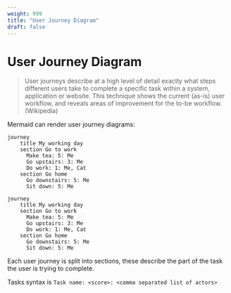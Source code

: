 ```yaml
---
weight: 999
title: "User Journey Diagram"
draft: false
---
```


# User Journey Diagram

> User journeys describe at a high level of detail exactly what steps different users take to complete a specific task within a system, application or website. This technique shows the current (as-is) user workflow, and reveals areas of improvement for the to-be workflow. (Wikipedia)

Mermaid can render user journey diagrams:

```mermaid-example
journey
    title My working day
    section Go to work
      Make tea: 5: Me
      Go upstairs: 3: Me
      Do work: 1: Me, Cat
    section Go home
      Go downstairs: 5: Me
      Sit down: 5: Me
```

```mermaid
journey
    title My working day
    section Go to work
      Make tea: 5: Me
      Go upstairs: 3: Me
      Do work: 1: Me, Cat
    section Go home
      Go downstairs: 5: Me
      Sit down: 5: Me
```

Each user journey is split into sections, these describe the part of the task
the user is trying to complete.

Tasks syntax is `Task name: <score>: <comma separated list of actors>`

